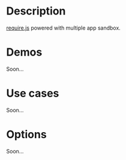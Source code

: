 # Description

[require.js](http://requirejs.org/) powered with multiple app sandbox.

# Demos

Soon…

# Use cases

Soon…

# Options

Soon…